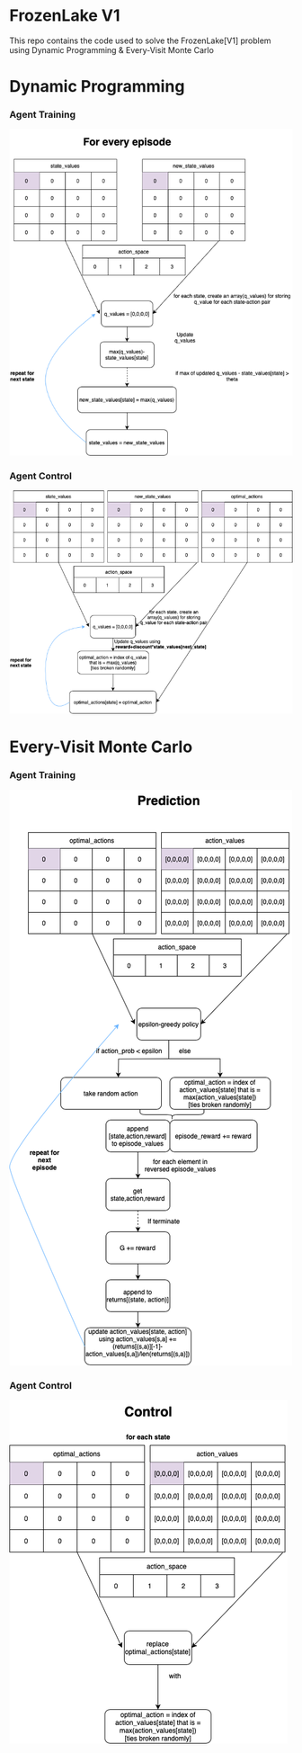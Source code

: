 # FrozenLake V1
This repo contains the code used to solve the FrozenLake[V1] problem using Dynamic Programming & Every-Visit Monte Carlo

# Dynamic Programming
### Agent Training
![alt text](https://github.com/kwquan/farama-FrozenLake/blob/main/agent_training.png)

### Agent Control
![alt text](https://github.com/kwquan/farama-FrozenLake/blob/main/agent_control.png)

# Every-Visit Monte Carlo
### Agent Training
![alt text](https://github.com/kwquan/farama-FrozenLake/blob/main/monte_carlo_prediction.png)

### Agent Control
![alt text](https://github.com/kwquan/farama-FrozenLake/blob/main/monte_carlo_control.png)
